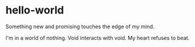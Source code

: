 # hello-world
Something new and promising touches the edge of my mind. 

I'm in a world of nothing. 
Void interacts with void. 
My heart refuses to beat.
